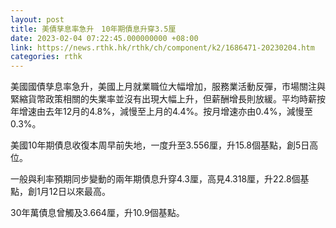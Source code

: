 ```yaml
---
layout: post
title: 美債孳息率急升　10年期債息升穿3.5厘
date: 2023-02-04 07:22:45.000000000 +08:00
link: https://news.rthk.hk/rthk/ch/component/k2/1686471-20230204.htm
categories: rthk
---
```


美國國債孳息率急升，美國上月就業職位大幅增加，服務業活動反彈，市場關注與緊縮貨幣政策相關的失業率並沒有出現大幅上升，但薪酬增長則放緩。平均時薪按年增速由去年12月的4.8%，減慢至上月的4.4%。按月增速亦由0.4%，減慢至0.3%。

美國10年期債息收復本周早前失地，一度升至3.556厘，升15.8個基點，創5日高位。

一般與利率預期同步變動的兩年期債息升穿4.3厘，高見4.318厘，升22.8個基點，創1月12日以來最高。

30年萬債息曾觸及3.664厘，升10.9個基點。
